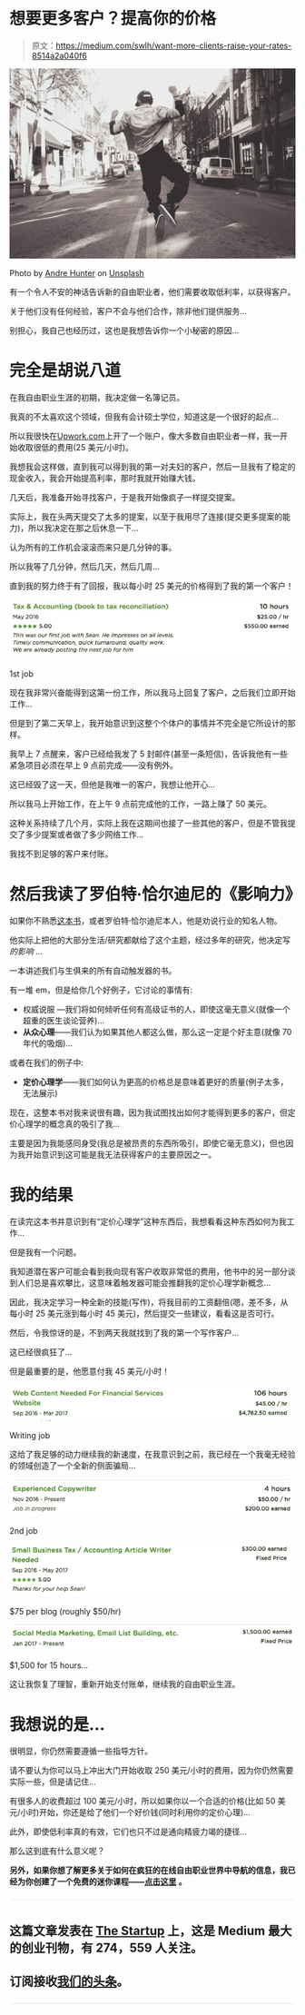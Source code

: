 # 想要更多客户？提高你的价格

> 原文：<https://medium.com/swlh/want-more-clients-raise-your-rates-8514a2a040f6>

![](img/3e59c4db031d77e8ca51c06177469ea7.png)

Photo by [Andre Hunter](https://unsplash.com/photos/p-I9wV811qk?utm_source=unsplash&utm_medium=referral&utm_content=creditCopyText) on [Unsplash](https://unsplash.com/?utm_source=unsplash&utm_medium=referral&utm_content=creditCopyText)

有一个令人不安的神话告诉新的自由职业者，他们需要收取低利率，以获得客户。

关于他们没有任何经验，客户不会与他们合作，除非他们提供服务…

别担心，我自己也经历过，这也是我想告诉你一个小秘密的原因…

# 完全是胡说八道

在我自由职业生涯的初期，我决定做一名簿记员。

我真的不太喜欢这个领域，但我有会计硕士学位，知道这是一个很好的起点…

所以我很快在[Upwork.com](https://www.upwork.com/)上开了一个账户，像大多数自由职业者一样，我一开始收取很低的费用(25 美元/小时)。

我想我会这样做，直到我可以得到我的第一对夫妇的客户，然后一旦我有了稳定的现金收入，我会开始提高利率，那时我就开始赚大钱。

几天后，我准备开始寻找客户，于是我开始像疯子一样提交提案。

实际上，我在头两天提交了太多的提案，以至于我用尽了连接(提交更多提案的能力)，所以我决定在那之后休息一下…

认为所有的工作机会滚滚而来只是几分钟的事。

所以我等了几分钟，然后几天，然后几周…

直到我的努力终于有了回报，我以每小时 25 美元的价格得到了我的第一个客户！

![](img/5628b3ba221a538d1c767a5a56660ecd.png)

1st job

现在我非常兴奋能得到这第一份工作，所以我马上回复了客户，之后我们立即开始工作…

但是到了第二天早上，我开始意识到这整个个体户的事情并不完全是它所设计的那样。

我早上 7 点醒来，客户已经给我发了 5 封邮件(甚至一条短信)，告诉我他有一些紧急项目必须在早上 9 点前完成——没有例外。

这已经毁了这一天，但他是我唯一的客户，我想让他开心…

所以我马上开始工作，在上午 9 点前完成他的工作，一路上赚了 50 美元。

这种关系持续了几个月，实际上我在这期间也接了一些其他的客户，但是不管我提交了多少提案或者做了多少网络工作…

我找不到足够的客户来付账。

# 然后我读了罗伯特·恰尔迪尼的《影响力》

如果你不熟悉[这本书](https://www.amazon.com/Influence-Psychology-Persuasion-Robert-Cialdini/dp/006124189X)，或者罗伯特·恰尔迪尼本人，他是劝说行业的知名人物。

他实际上把他的大部分生活/研究都献给了这个主题，经过多年的研究，他决定写*的影响* …

一本讲述我们与生俱来的所有自动触发器的书。

有一堆 em，但是给你几个好例子，它讨论的事情有:

*   权威说服 —我们将如何倾听任何有高级证书的人，即使这毫无意义(就像一个超重的医生谈论营养)…
*   **从众心理**——我们认为如果其他人都这么做，那么这一定是个好主意(就像 70 年代的吸烟)…

或者在我们的例子中:

*   **定价心理学**——我们如何认为更高的价格总是意味着更好的质量(例子太多，无法展示)

现在，这整本书对我来说很有趣，因为我试图找出如何才能得到更多的客户，但定价心理学的概念真的吸引了我…

主要是因为我能感同身受(我总是被昂贵的东西所吸引，即使它毫无意义)，但也因为我开始意识到这可能是我无法获得客户的主要原因之一。

# 我的结果

在读完这本书并意识到有“定价心理学”这种东西后，我想看看这种东西如何为我工作…

但是我有一个问题。

我知道潜在客户可能会看到我向现有客户收取非常低的费用，他书中的另一部分谈到人们总是喜欢攀比，这意味着触发器可能会推翻我的定价心理学新概念…

因此，我决定学习一种全新的技能(写作)，将我目前的工资翻倍(嗯，差不多，从每小时 25 美元涨到每小时 45 美元)，然后提交一些建议，看看这是否可行。

然后，令我惊讶的是，不到两天我就找到了我的第一个写作客户…

这已经很疯狂了…

但是最重要的是，他愿意付我 45 美元/小时！

![](img/9b3343f47bfe1a236df4ccad9daaf208.png)

Writing job

这给了我足够的动力继续我的新速度，在我意识到之前，我已经在一个我毫无经验的领域创造了一个全新的侧面骗局…

![](img/4891cee6339170a15ae5d3f35ffdadbd.png)

2nd job

![](img/390f4eb526387077418632b0d0300c68.png)

$75 per blog (roughly $50/hr)

![](img/f86e0dca9c591413310c2aad87071cff.png)

$1,500 for 15 hours…

这让我恢复了理智，重新开始支付账单，继续我的自由职业生涯。

# 我想说的是…

很明显，你仍然需要遵循一些指导方针。

请不要认为你可以马上冲出大门开始收取 250 美元/小时的费用，因为你仍然需要实际一些，但是请记住…

有很多人的收费超过 100 美元/小时，所以如果你以一个合适的价格(比如 50 美元/小时)开始，你还是给了他们一个好价钱(同时利用你的定价心理)…

此外，即使低利率真的有效，它们也只不过是通向精疲力竭的捷径…

那么这到底有什么意义呢？

**另外，如果你想了解更多关于如何在疯狂的在线自由职业世界中导航的信息，我已经为你创建了一个免费的迷你课程——**[**点击这里**](http://www.bottomlinegrind.com/free-course/) **。**

![](img/731acf26f5d44fdc58d99a6388fe935d.png)

## 这篇文章发表在 [The Startup](https://medium.com/swlh) 上，这是 Medium 最大的创业刊物，有 274，559 人关注。

## 订阅接收[我们的头条](http://growthsupply.com/the-startup-newsletter/)。

![](img/731acf26f5d44fdc58d99a6388fe935d.png)